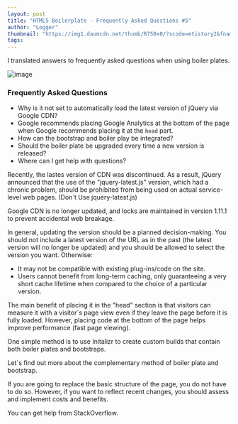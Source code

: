 ```yaml
---
layout: post
title: "HTML5 Boilerplate - Frequently Asked Questions #5"
author: "Logger"
thumbnail: "https://img1.daumcdn.net/thumb/R750x0/?scode=mtistory2&fname=https%3A%2F%2Ft1.daumcdn.net%2Fcfile%2Ftistory%2F2351923A55E3E2D110"
tags: 
---
```



I translated answers to frequently asked questions when using boiler plates.

![image](https://t1.daumcdn.net/cfile/tistory/2351923A55E3E2D110)

### Frequently Asked Questions

- Why is it not set to automatically load the latest version of jQuery via Google CDN?
- Google recommends placing Google Analytics at the bottom of the page when Google recommends placing it at the `head` part.
- How can the bootstrap and boiler play be integrated?
- Should the boiler plate be upgraded every time a new version is released?
- Where can I get help with questions?

Recently, the lastes version of CDN was discontinued. As a result, jQuery announced that the use of the "jquery-latest.js" version, which had a chronic problem, should be prohibited from being used on actual service-level web pages. (Don`t Use jquery-latest.js)

Google CDN is no longer updated, and locks are maintained in version 1.11.1 to prevent accidental web breakage.

In general, updating the version should be a planned decision-making. You should not include a latest version of the URL as in the past (the latest version will no longer be updated) and you should be allowed to select the version you want. Otherwise:

- It may not be compatible with existing plug-ins/code on the site.
- Users cannot benefit from long-term caching, only guaranteeing a very short cache lifetime when compared to the choice of a particular version.

The main benefit of placing it in the "head" section is that visitors can measure it with a visitor`s page view even if they leave the page before it is fully loaded. However, placing code at the bottom of the page helps improve performance (fast page viewing).

One simple method is to use Initalizr to create custom builds that contain both boiler plates and bootstraps.

Let`s find out more about the complementary method of boiler plate and bootstrap.

If you are going to replace the basic structure of the page, you do not have to do so. However, if you want to reflect recent changes, you should assess and implement costs and benefits.

You can get help from StackOverflow.
